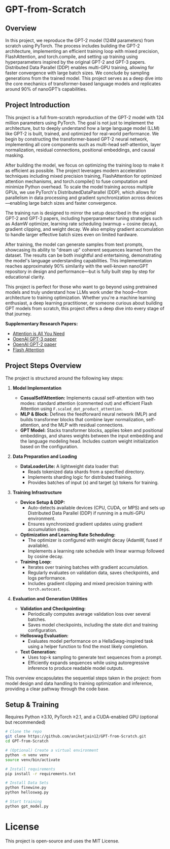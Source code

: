 # GPT-from-Scratch

## Overview

In this project, we reproduce the GPT-2 model (124M parameters) from scratch using PyTorch. The process includes building the GPT-2 architecture, implementing an efficient training loop with mixed precision, FlashAttention, and torch.compile, and setting up training using hyperparameters inspired by the original GPT-2 and GPT-3 papers. Distributed Data Parallel (DDP) enables multi-GPU training, allowing for faster convergence with large batch sizes. We conclude by sampling generations from the trained model. This project serves as a deep dive into the core mechanics of transformer-based language models and replicates around 90% of nanoGPT’s capabilities.

## Project Introduction

This project is a full from-scratch reproduction of the GPT-2 model with 124 million parameters using PyTorch. The goal is not just to implement the architecture, but to deeply understand how a large language model (LLM) like GPT-2 is built, trained, and optimized for real-world performance. We begin by constructing the transformer-based GPT-2 neural network, implementing all core components such as multi-head self-attention, layer normalization, residual connections, positional embeddings, and causal masking.

After building the model, we focus on optimizing the training loop to make it as efficient as possible. The project leverages modern acceleration techniques including mixed precision training, FlashAttention for optimized attention mechanisms, and torch.compile() to fuse computation and minimize Python overhead. To scale the model training across multiple GPUs, we use PyTorch's DistributedDataParallel (DDP), which allows for parallelism in data processing and gradient synchronization across devices—enabling large batch sizes and faster convergence.

The training run is designed to mirror the setup described in the original GPT-2 and GPT-3 papers, including hyperparameter tuning strategies such as AdamW optimizer, learning rate scheduling (warmup + cosine decay), gradient clipping, and weight decay. We also employ gradient accumulation to handle larger effective batch sizes even on limited hardware.

After training, the model can generate samples from text prompts, showcasing its ability to "dream up" coherent sequences learned from the dataset. The results can be both insightful and entertaining, demonstrating the model's language understanding capabilities. This implementation reaches approximately 90% similarity with the well-known nanoGPT repository in design and performance—but is fully built step by step for educational clarity.

This project is perfect for those who want to go beyond using pretrained models and truly understand how LLMs work under the hood—from architecture to training optimization. Whether you're a machine learning enthusiast, a deep learning practitioner, or someone curious about building GPT models from scratch, this project offers a deep dive into every stage of that journey.

**Supplementary Research Papers:**

- [Attention is All You Need](https://arxiv.org/abs/1706.03762)
- [OpenAI GPT-3 paper](https://arxiv.org/abs/2005.14165)
- [OpenAI GPT-2 paper](https://cdn.openai.com/better-language-models/language_models_are_unsupervised_multitask_learners.pdf)
- [Flash Attention](https://arxiv.org/abs/2205.14135)


## Project Steps Overview

The project is structured around the following key steps:

1. **Model Implementation**  
   - **CasualSelfAttention:** Implements causal self-attention with two modes: standard attention (commented out) and efficient Flash Attention using `F.scaled_dot_product_attention`.
   - **MLP & Block:** Defines the feedforward neural network (MLP) and builds transformer blocks that combine layer normalization, self-attention, and the MLP with residual connections.
   - **GPT Model:** Stacks transformer blocks, applies token and positional embeddings, and shares weights between the input embedding and the language modeling head. Includes custom weight initialization based on the configuration.

2. **Data Preparation and Loading**  
   - **DataLoaderLite:** A lightweight data loader that:
     - Reads tokenized data shards from a specified directory.
     - Implements sharding logic for distributed training.
     - Provides batches of input (x) and target (y) tokens for training.

3. **Training Infrastructure**  
   - **Device Setup & DDP:**  
     - Auto-detects available devices (CPU, CUDA, or MPS) and sets up Distributed Data Parallel (DDP) if running in a multi-GPU environment.
     - Ensures synchronized gradient updates using gradient accumulation steps.
   - **Optimization and Learning Rate Scheduling:**  
     - The optimizer is configured with weight decay (AdamW, fused if available).
     - Implements a learning rate schedule with linear warmup followed by cosine decay.
   - **Training Loop:**  
     - Iterates over training batches with gradient accumulation.
     - Regularly evaluates on validation data, saves checkpoints, and logs performance.
     - Includes gradient clipping and mixed precision training with `torch.autocast`.

4. **Evaluation and Generation Utilities**  
   - **Validation and Checkpointing:**  
     - Periodically computes average validation loss over several batches.
     - Saves model checkpoints, including the state dict and training configuration.
   - **Helloswag Evaluation:**  
     - Evaluates model performance on a HellaSwag-inspired task using a helper function to find the most likely completion.
   - **Text Generation:**  
     - Uses top-k sampling to generate text sequences from a prompt.
     - Efficiently expands sequences while using autoregressive inference to produce readable model outputs.

This overview encapsulates the sequential steps taken in the project: from model design and data handling to training optimization and inference, providing a clear pathway through the code base.

## Setup & Training

Requires Python ≥3.10, PyTorch ≥2.1, and a CUDA-enabled GPU (optional but recommended)
```bash
# Clone the repo
git clone https://github.com/aniketjain12/GPT-from-Scratch.git
cd GPT-from-Scratch

# (Optional) Create a virtual environment
python -m venv venv
source venv/bin/activate

# Install requirements
pip install -r requirements.txt

# Install Data Sets
python finewine.py
python helloswag.py

# Start training
python gpt_model.py
```
# License
This project is open-source and uses the MIT License.
